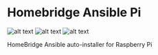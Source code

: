 # Homebridge Ansible Pi

![alt text](http://i.imgur.com/tT8Wa4H.jpg "HomeKit")
![alt text](http://i.imgur.com/1uO4SZL.png "Raspberry Pi")
![alt text](http://i.imgur.com/i866cOb.png "Ansible")



HomeBridge Ansible auto-installer for Raspberry Pi

